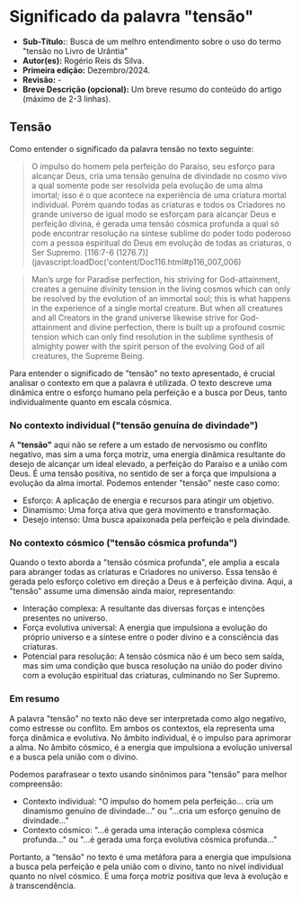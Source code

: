 # Significado da palavra "tensão"

* **Sub-Título:**: Busca de um melhro entendimento sobre o uso do termo "tensão no Livro de Urântia"
* **Autor(es):** Rogério Reis ds Silva.
* **Primeira edição:** Dezembro/2024.
* **Revisão:** -
* **Breve Descrição (opcional):** Um breve resumo do conteúdo do artigo (máximo de 2-3 linhas).

## Tensão

Como entender o significado da palavra tensão no texto seguinte:

> O impulso do homem pela perfeição do Paraíso, seu esforço para alcançar Deus, cria uma tensão genuína de divindade no cosmo vivo a qual somente pode ser resolvida pela evolução de uma alma imortal; isso é o que acontece na experiência de uma criatura mortal individual. Porém quando todas as criaturas e todos os Criadores no grande universo de igual modo se esforçam para alcançar Deus e perfeição divina, é gerada uma tensão cósmica profunda a qual só pode encontrar resolução na síntese sublime do poder todo poderoso com a pessoa espiritual do Deus em evolução de todas as criaturas, o Ser Supremo. [116:7-6 (1276.7)](javascript:loadDoc('content/Doc116.html#p116_007_006)

> Man’s urge for Paradise perfection, his striving for God-attainment, creates a genuine divinity tension in the living cosmos which can only be resolved by the evolution of an immortal soul; this is what happens in the experience of a single mortal creature. But when all creatures and all Creators in the grand universe likewise strive for God-attainment and divine perfection, there is built up a profound cosmic tension which can only find resolution in the sublime synthesis of almighty power with the spirit person of the evolving God of all creatures, the Supreme Being.
> 

Para entender o significado de "tensão" no texto apresentado, é crucial analisar o contexto em que a palavra é utilizada. O texto descreve uma dinâmica entre o esforço humano pela perfeição e a busca por Deus, tanto individualmente quanto em escala cósmica.

### No contexto individual ("tensão genuína de divindade")

A **"tensão"** aqui não se refere a um estado de nervosismo ou conflito negativo, mas sim a uma força motriz, uma energia dinâmica resultante do desejo de alcançar um ideal elevado, a perfeição do Paraíso e a união com Deus. É uma tensão positiva, no sentido de ser a força que impulsiona a evolução da alma imortal. Podemos entender "tensão" neste caso como:

* Esforço: A aplicação de energia e recursos para atingir um objetivo.
* Dinamismo: Uma força ativa que gera movimento e transformação.
* Desejo intenso: Uma busca apaixonada pela perfeição e pela divindade.
  
### No contexto cósmico ("tensão cósmica profunda")

Quando o texto aborda a "tensão cósmica profunda", ele amplia a escala para abranger todas as criaturas e Criadores no universo. Essa tensão é gerada pelo esforço coletivo em direção a Deus e à perfeição divina. Aqui, a "tensão" assume uma dimensão ainda maior, representando:

* Interação complexa: A resultante das diversas forças e intenções presentes no universo.
* Força evolutiva universal: A energia que impulsiona a evolução do próprio universo e a síntese entre o poder divino e a consciência das criaturas.
* Potencial para resolução: A tensão cósmica não é um beco sem saída, mas sim uma condição que busca resolução na união do poder divino com a evolução espiritual das criaturas, culminando no Ser Supremo.
  
### Em resumo

A palavra "tensão" no texto não deve ser interpretada como algo negativo, como estresse ou conflito. Em ambos os contextos, ela representa uma força dinâmica e evolutiva. No âmbito individual, é o impulso para aprimorar a alma. No âmbito cósmico, é a energia que impulsiona a evolução universal e a busca pela união com o divino.

Podemos parafrasear o texto usando sinônimos para "tensão" para melhor compreensão:

* Contexto individual: "O impulso do homem pela perfeição... cria um dinamismo genuíno de divindade..." ou "...cria um esforço genuíno de divindade..."
* Contexto cósmico: "...é gerada uma interação complexa cósmica profunda..." ou "...é gerada uma força evolutiva cósmica profunda..."

Portanto, a "tensão" no texto é uma metáfora para a energia que impulsiona a busca pela perfeição e pela união com o divino, tanto no nível individual quanto no nível cósmico. É uma força motriz positiva que leva à evolução e à transcendência.
